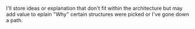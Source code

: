 I'll store ideas or explanation that don't fit within the architecture but may add value to eplain "Why" certain structures were picked or I've gone down a path.  

